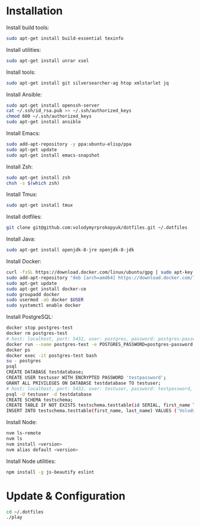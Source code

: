 # Installation

Install build tools:

```bash
sudo apt-get install build-essential texinfo
```

Install utilities:

```bash
sudo apt-get install unrar xsel
```

Install tools:

```bash
sudo apt-get install git silversearcher-ag htop xmlstarlet jq
```

Install Ansible:

```bash
sudo apt-get install openssh-server
cat ~/.ssh/id_rsa.pub >> ~/.ssh/authorized_keys
chmod 600 ~/.ssh/authorized_keys
sudo apt-get install ansible
```

Install Emacs:

```bash
sudo add-apt-repository -y ppa:ubuntu-elisp/ppa
sudo apt-get update
sudo apt-get install emacs-snapshot
```

Install Zsh:

```bash
sudo apt-get install zsh
chsh -s $(which zsh)
```

Install Tmux:

```bash
sudo apt-get install tmux
```

Install dotfiles:

```bash
git clone git@github.com:volodymyrprokopyuk/dotfiles.git ~/.dotfiles
```

Install Java:

```bash
sudo apt-get install openjdk-8-jre openjdk-8-jdk
```

Install Docker:
```bash
curl -fsSL https://download.docker.com/linux/ubuntu/gpg | sudo apt-key add -
sudo add-apt-repository "deb [arch=amd64] https://download.docker.com/linux/ubuntu xenial stable"
sudo apt-get update
sudo apt-get install docker-ce
sudo groupadd docker
sudo usermod -aG docker $USER
sudo systemctl enable docker
```

Install PostgreSQL:
```bash
docker stop postgres-test
docker rm postgres-test
# host: localhost, port: 5432, user: postgres, password: postgres-password, database: postgres
docker run --name postgres-test -e POSTGRES_PASSWORD=postgres-password -d -p 5432:5432 postgres
docker ps
docker exec -it postgres-test bash
su - postgres
psql
CREATE DATABASE testdatabase;
CREATE USER testuser WITH ENCRYPTED PASSWORD 'testpassword';
GRANT ALL PRIVILEGES ON DATABASE testdatabase TO testuser;
# host: localhost, port: 5432, user: testuser, password: testpassword, database: testdatabase
psql -U testuser -d testdatabase
CREATE SCHEMA testschema;
CREATE TABLE IF NOT EXISTS testschema.testtable(id SERIAL, first_name TEXT, last_name TEXT, PRIMARY KEY (id));
INSERT INTO testschema.testtable(first_name, last_name) VALUES ('Volodymyr', 'Prokopyuk');
```

Install Node:

```bash
nvm ls-remote
nvm ls
nvm install <version>
nvm alias default <version>
```

Install Node utilities:

```bash
npm install -g js-beautify eslint
```

# Update & Configuration

```bash
cd ~/.dotfiles
./play
```
